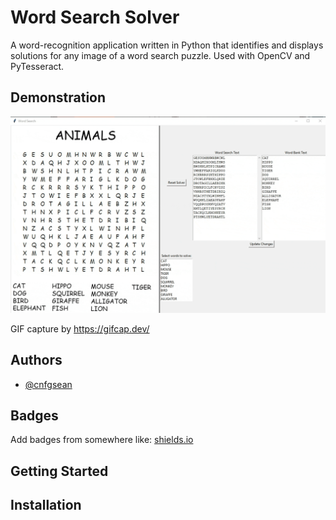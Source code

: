 
# Word Search Solver

A word-recognition application written in Python that identifies and displays solutions for 
any image of a word search puzzle. Used with OpenCV and PyTesseract.

## Demonstration

![Word Highlighter](/src/media/word_highlight.gif?raw=true "Word Highlighter")

GIF capture by https://gifcap.dev/


## Authors

- [@cnfgsean](https://www.github.com/cnfgsean)


## Badges

Add badges from somewhere like: [shields.io](https://shields.io/)

## Getting Started

## Installation

